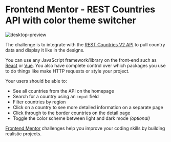 # Frontend Mentor - REST Countries API with color theme switcher

![desktop-preview](https://user-images.githubusercontent.com/54061750/137177993-e4d47206-d36e-4408-b48e-30972356b701.jpg)

 The challenge is to integrate with the [REST Countries V2 API](https://restcountries.com/#api-endpoints-v2) to pull country data and display it like in the designs.

You can use any JavaScript framework/library on the front-end such as [React](https://reactjs.org) or [Vue](https://vuejs.org). You also have complete control over which packages you use to do things like make HTTP requests or style your project.

Your users should be able to:

- See all countries from the API on the homepage
- Search for a country using an `input` field
- Filter countries by region
- Click on a country to see more detailed information on a separate page
- Click through to the border countries on the detail page
- Toggle the color scheme between light and dark mode *(optional)*


[Frontend Mentor](https://www.frontendmentor.io) challenges help you improve your coding skills by building realistic projects.
